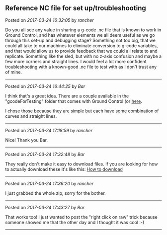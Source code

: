## Reference NC file for set up/troubleshooting
Posted on *2017-03-24 16:32:05* by *rancher*

Do you all see any value in sharing a g-code .nc file that is known to work in Ground Control, and has whatever elements we all deem useful as we go through this set-up and debugging stage?  Something not too big, that we could all take to our machines to eliminate conversion to g-code variables, and that would allow us to provide feedback that we could all relate to and replicate.   Something like the sled, but with no z-axis confusion and maybe a few more corners and straight lines.  I would feel a lot more confident troubleshooting with a known-good .nc file to test with as I don't trust any of mine.

---

Posted on *2017-03-24 16:44:25* by *Bar*

I think that's a great idea. There are a couple available in the "gcodeForTesting" folder that comes with Ground Control (or [here](https://github.com/MaslowCNC/GroundControl/tree/master/gcodeForTesting). 

I chose those because they are simple but each have some combination of curves and straight lines.

---

Posted on *2017-03-24 17:18:59* by *rancher*

Nice!  Thank you Bar.

---

Posted on *2017-03-24 17:32:48* by *Bar*

They really don't make it easy to download files. If you are looking for how to actually download these it's like this:  [How to download](//muut.com/u/maslowcnc/s3/:maslowcnc:8e0c:how.jpg.jpg)

---

Posted on *2017-03-24 17:36:20* by *rancher*

I just grabbed the whole zip, sorry for the bother.

---

Posted on *2017-03-24 17:43:27* by *Bar*

That works too! I just wanted to post the "right click on raw" trick because someone showed me that the other day and I thought it was cool :-)

---

